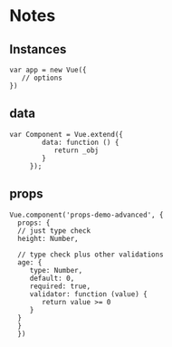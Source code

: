 # Notes

## Instances

    var app = new Vue({
       // options
    })
    
## data
    
    var Component = Vue.extend({
            data: function () {
               return _obj
            }
         });
         
## props
         
    Vue.component('props-demo-advanced', {
      props: {
      // just type check
      height: Number,
      
      // type check plus other validations
      age: {
         type: Number,
         default: 0,
         required: true,
         validator: function (value) {
            return value >= 0
         }
      }
      }
      })
